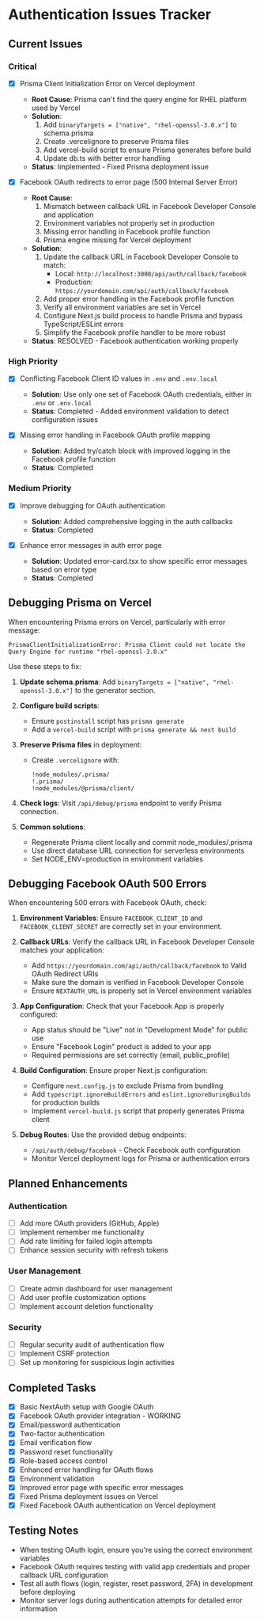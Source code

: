 # Authentication Issues Tracker

## Current Issues

### Critical
- [x] Prisma Client Initialization Error on Vercel deployment
  - **Root Cause**: Prisma can't find the query engine for RHEL platform used by Vercel
  - **Solution**: 
    1. Add `binaryTargets = ["native", "rhel-openssl-3.0.x"]` to schema.prisma
    2. Create .vercelignore to preserve Prisma files
    3. Add vercel-build script to ensure Prisma generates before build
    4. Update db.ts with better error handling
  - **Status**: Implemented - Fixed Prisma deployment issue

- [x] Facebook OAuth redirects to error page (500 Internal Server Error)
  - **Root Cause**: 
    1. Mismatch between callback URL in Facebook Developer Console and application
    2. Environment variables not properly set in production
    3. Missing error handling in Facebook profile function
    4. Prisma engine missing for Vercel deployment
  - **Solution**: 
    1. Update the callback URL in Facebook Developer Console to match:
       - Local: `http://localhost:3000/api/auth/callback/facebook`
       - Production: `https://yourdomain.com/api/auth/callback/facebook`
    2. Add proper error handling in the Facebook profile function
    3. Verify all environment variables are set in Vercel
    4. Configure Next.js build process to handle Prisma and bypass TypeScript/ESLint errors
    5. Simplify the Facebook profile handler to be more robust
  - **Status**: RESOLVED - Facebook authentication working properly

### High Priority
- [x] Conflicting Facebook Client ID values in `.env` and `.env.local`
  - **Solution**: Use only one set of Facebook OAuth credentials, either in `.env` or `.env.local`
  - **Status**: Completed - Added environment validation to detect configuration issues

- [x] Missing error handling in Facebook OAuth profile mapping
  - **Solution**: Added try/catch block with improved logging in the Facebook profile function
  - **Status**: Completed

### Medium Priority
- [x] Improve debugging for OAuth authentication
  - **Solution**: Added comprehensive logging in the auth callbacks
  - **Status**: Completed

- [x] Enhance error messages in auth error page
  - **Solution**: Updated error-card.tsx to show specific error messages based on error type
  - **Status**: Completed

## Debugging Prisma on Vercel

When encountering Prisma errors on Vercel, particularly with error message:
```
PrismaClientInitializationError: Prisma Client could not locate the Query Engine for runtime "rhel-openssl-3.0.x"
```

Use these steps to fix:

1. **Update schema.prisma**: Add `binaryTargets = ["native", "rhel-openssl-3.0.x"]` to the generator section.

2. **Configure build scripts**:
   - Ensure `postinstall` script has `prisma generate`
   - Add a `vercel-build` script with `prisma generate && next build`

3. **Preserve Prisma files** in deployment:
   - Create `.vercelignore` with:
     ```
     !node_modules/.prisma/
     !.prisma/
     !node_modules/@prisma/client/
     ```

4. **Check logs**: Visit `/api/debug/prisma` endpoint to verify Prisma connection.

5. **Common solutions**:
   - Regenerate Prisma client locally and commit node_modules/.prisma
   - Use direct database URL connection for serverless environments
   - Set NODE_ENV=production in environment variables

## Debugging Facebook OAuth 500 Errors

When encountering 500 errors with Facebook OAuth, check:

1. **Environment Variables**: Ensure `FACEBOOK_CLIENT_ID` and `FACEBOOK_CLIENT_SECRET` are correctly set in your environment.

2. **Callback URLs**: Verify the callback URL in Facebook Developer Console matches your application:
   - Add `https://yourdomain.com/api/auth/callback/facebook` to Valid OAuth Redirect URIs
   - Make sure the domain is verified in Facebook Developer Console
   - Ensure `NEXTAUTH_URL` is properly set in Vercel environment variables

3. **App Configuration**: Check that your Facebook App is properly configured:
   - App status should be "Live" not in "Development Mode" for public use
   - Ensure "Facebook Login" product is added to your app
   - Required permissions are set correctly (email, public_profile)

4. **Build Configuration**: Ensure proper Next.js configuration:
   - Configure `next.config.js` to exclude Prisma from bundling
   - Add `typescript.ignoreBuildErrors` and `eslint.ignoreDuringBuilds` for production builds
   - Implement `vercel-build.js` script that properly generates Prisma client

5. **Debug Routes**: Use the provided debug endpoints:
   - `/api/auth/debug/facebook` - Check Facebook auth configuration
   - Monitor Vercel deployment logs for Prisma or authentication errors

## Planned Enhancements

### Authentication
- [ ] Add more OAuth providers (GitHub, Apple)
- [ ] Implement remember me functionality
- [ ] Add rate limiting for failed login attempts
- [ ] Enhance session security with refresh tokens

### User Management
- [ ] Create admin dashboard for user management
- [ ] Add user profile customization options
- [ ] Implement account deletion functionality

### Security
- [ ] Regular security audit of authentication flow
- [ ] Implement CSRF protection
- [ ] Set up monitoring for suspicious login activities

## Completed Tasks
- [x] Basic NextAuth setup with Google OAuth
- [x] Facebook OAuth provider integration - WORKING
- [x] Email/password authentication
- [x] Two-factor authentication
- [x] Email verification flow
- [x] Password reset functionality
- [x] Role-based access control
- [x] Enhanced error handling for OAuth flows
- [x] Environment validation
- [x] Improved error page with specific error messages
- [x] Fixed Prisma deployment issues on Vercel
- [x] Fixed Facebook OAuth authentication on Vercel deployment

## Testing Notes
- When testing OAuth login, ensure you're using the correct environment variables
- Facebook OAuth requires testing with valid app credentials and proper callback URL configuration
- Test all auth flows (login, register, reset password, 2FA) in development before deploying
- Monitor server logs during authentication attempts for detailed error information
